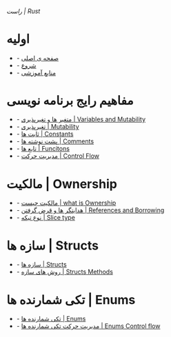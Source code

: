 ---
---
###### راست | Rust


# اولیه
- \- [صفحه ی اصلی](/learn/programming_languages/rust/)
- \- [شروع](/learn/programming_languages/rust/base/base/)
- \- [منابع آموزشی](/learn/programming_languages/rust/base/learn/)


# مفاهیم رایج برنامه نویسی
- \- [متغیر ها و تغیرپذیری  | Variables and Mutability](/learn/programming_languages/rust/basics/cpc/variables_mutability/)
- \- [ تغیرپذیری | Mutability](/learn/programming_languages/rust/basics/cpc/mutability/)
- \- [ثابت ها  | Constants](/learn/programming_languages/rust/basics/cpc/constants/)
- \- [ پشت نوشته ها | Comments](/learn/programming_languages/rust/basics/cpc/comments/)
- \- [تابع ها  | Funcitons](/learn/programming_languages/rust/basics/cpc/functions/)
- \- [ مدیریت حرکت | Control Flow](/learn/programming_languages/rust/basics/cpc/control-flow/)

# مالکیت | Ownership
- \- [مالکیت چیست | what is Ownership](/learn/programming_languages/rust/basics/ownership/)
- \- [هدایتگر ها و قرض گرفتن  | References and Borrowing](/learn/programming_languages/rust/basics/ownership/)
- \- [نوع تیکه | Slice type](/learn/programming_languages/rust/basics/ownership/)

# سازه ها | Structs
- \- [سازه ها | Structs]()
- \- [روش های سازه | Structs Methods]()

# تکی شمارنده ها | Enums
- \- [تکی شمارنده ها | Enums]()
- \- [مدیریت حرکت تکی شمارنده ها | Enums Control flow]()